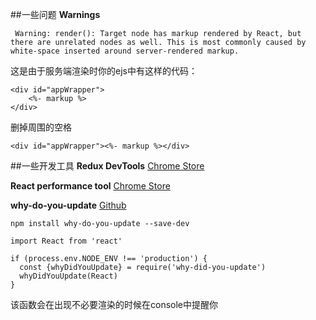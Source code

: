 ##一些问题
**Warnings**
```
 Warning: render(): Target node has markup rendered by React, but there are unrelated nodes as well. This is most commonly caused by white-space inserted around server-rendered markup.
```
这是由于服务端渲染时你的ejs中有这样的代码：
```
<div id="appWrapper">
    <%- markup %>
</div>
```
删掉周围的空格
```
<div id="appWrapper"><%- markup %></div>
```

##一些开发工具
**Redux DevTools**
[Chrome Store](https://chrome.google.com/webstore/detail/redux-devtools/lmhkpmbekcpmknklioeibfkpmmfibljd)

**React performance tool**
[Chrome Store](https://chrome.google.com/webstore/detail/react-perf/hacmcodfllhbnekmghgdlplbdnahmhmm)

**why-do-you-update**
[Github](https://github.com/garbles/why-did-you-update)

```
npm install why-do-you-update --save-dev
```
```
import React from 'react'

if (process.env.NODE_ENV !== 'production') {
  const {whyDidYouUpdate} = require('why-did-you-update')
  whyDidYouUpdate(React)
}
```

该函数会在出现不必要渲染的时候在console中提醒你